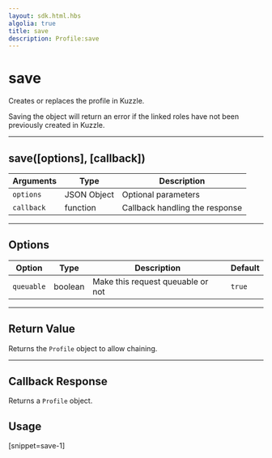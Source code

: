 ```yaml
---
layout: sdk.html.hbs
algolia: true
title: save
description: Profile:save
---
```

  

# save
Creates or replaces the profile in Kuzzle.

<div class="alert alert-warning">
Saving the object will return an error if the linked roles have not been previously created in Kuzzle.
</div>

---

## save([options], [callback])

| Arguments | Type | Description |
|---------------|---------|----------------------------------------|
| ``options`` | JSON Object | Optional parameters |
| ``callback`` | function | Callback handling the response |

---

## Options

| Option | Type | Description | Default |
|---------------|---------|----------------------------------------|---------|
| ``queuable`` | boolean | Make this request queuable or not  | ``true`` |

---

## Return Value

Returns the `Profile` object to allow chaining.

---

## Callback Response

Returns a `Profile` object.

## Usage

[snippet=save-1]
